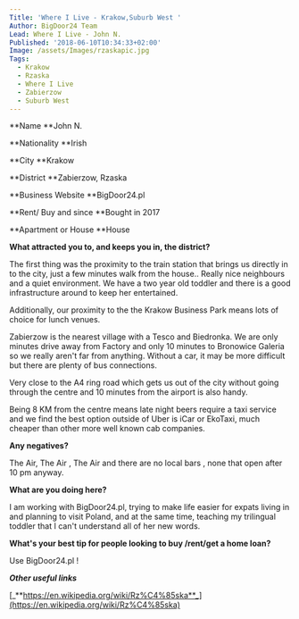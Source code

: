 ```yaml
---
Title: 'Where I Live - Krakow,Suburb West '
Author: BigDoor24 Team
Lead: Where I Live - John N.
Published: '2018-06-10T10:34:33+02:00'
Image: /assets/Images/rzaskapic.jpg
Tags:
  - Krakow
  - Rzaska
  - Where I Live
  - Zabierzow
  - Suburb West
---
```

**Name **John N.

**Nationality **Irish

**City **Krakow

**District **Zabierzow, Rzaska

**Business Website **BigDoor24.pl

**Rent/ Buy and since **Bought in 2017

**Apartment or House **House

**What attracted you to, and keeps you in, the district?**

The first thing was the proximity to the train station that brings us directly in to the city, just a few minutes walk from the house.. Really nice neighbours and a quiet environment. We have a  two year old toddler and there is a good infrastructure around to keep her entertained.

Additionally, our proximity to the the Krakow Business Park means lots of choice for lunch venues.

Zabierzow is the nearest village with a Tesco and Biedronka.  We are only minutes drive away from Factory and only 10 minutes to Bronowice Galeria so we really aren't far from anything. Without a car, it may be more difficult but there are plenty of bus connections. 

Very close to the A4 ring road which gets us out of the city without going through the centre and 10 minutes from the airport is also handy.

Being 8 KM from the centre means late night beers require a taxi service and we find the best option outside of Uber is iCar or EkoTaxi, much cheaper than other more well known cab companies.

**Any negatives?**

The Air, The Air , The Air and there are no local bars , none that open after 10 pm anyway.

**What are you doing here?**

I am working with BigDoor24.pl, trying to make life easier for expats living in and planning to visit Poland, and at the same time, teaching  my trilingual toddler that I can't understand all of her new words.

**What's your best tip for people looking to buy /rent/get a home loan?**

Use BigDoor24.pl !

_**Other useful links**_

[_**https://en.wikipedia.org/wiki/Rz%C4%85ska**_](https://en.wikipedia.org/wiki/Rz%C4%85ska)
